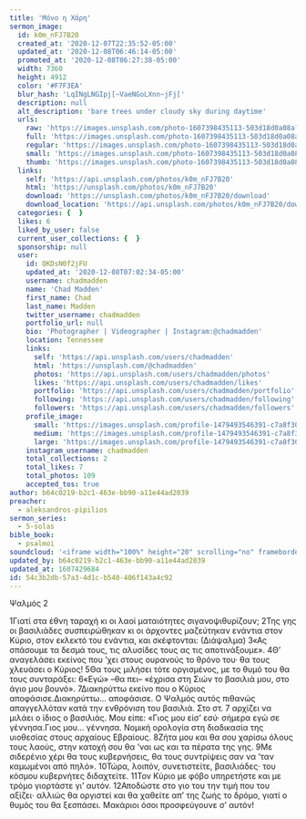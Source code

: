 ```yaml
---
title: 'Μόνο η Χάρη'
sermon_image:
  id: k0m_nFJ7B20
  created_at: '2020-12-07T22:35:52-05:00'
  updated_at: '2020-12-08T06:46:14-05:00'
  promoted_at: '2020-12-08T06:27:38-05:00'
  width: 7360
  height: 4912
  color: '#F7F3EA'
  blur_hash: 'LqINgLNGIpj[~VaeNGoLXnn~jFj['
  description: null
  alt_description: 'bare trees under cloudy sky during daytime'
  urls:
    raw: 'https://images.unsplash.com/photo-1607398435113-503d18d0a08a?ixid=MXwxNjM3NDl8MHwxfGFsbHw0fHx8fHx8Mnw&ixlib=rb-1.2.1'
    full: 'https://images.unsplash.com/photo-1607398435113-503d18d0a08a?crop=entropy&cs=srgb&fm=jpg&ixid=MXwxNjM3NDl8MHwxfGFsbHw0fHx8fHx8Mnw&ixlib=rb-1.2.1&q=85'
    regular: 'https://images.unsplash.com/photo-1607398435113-503d18d0a08a?crop=entropy&cs=tinysrgb&fit=max&fm=jpg&ixid=MXwxNjM3NDl8MHwxfGFsbHw0fHx8fHx8Mnw&ixlib=rb-1.2.1&q=80&w=1080'
    small: 'https://images.unsplash.com/photo-1607398435113-503d18d0a08a?crop=entropy&cs=tinysrgb&fit=max&fm=jpg&ixid=MXwxNjM3NDl8MHwxfGFsbHw0fHx8fHx8Mnw&ixlib=rb-1.2.1&q=80&w=400'
    thumb: 'https://images.unsplash.com/photo-1607398435113-503d18d0a08a?crop=entropy&cs=tinysrgb&fit=max&fm=jpg&ixid=MXwxNjM3NDl8MHwxfGFsbHw0fHx8fHx8Mnw&ixlib=rb-1.2.1&q=80&w=200'
  links:
    self: 'https://api.unsplash.com/photos/k0m_nFJ7B20'
    html: 'https://unsplash.com/photos/k0m_nFJ7B20'
    download: 'https://unsplash.com/photos/k0m_nFJ7B20/download'
    download_location: 'https://api.unsplash.com/photos/k0m_nFJ7B20/download'
  categories: {  }
  likes: 6
  liked_by_user: false
  current_user_collections: {  }
  sponsorship: null
  user:
    id: QKDsN0f2jFU
    updated_at: '2020-12-08T07:02:34-05:00'
    username: chadmadden
    name: 'Chad Madden'
    first_name: Chad
    last_name: Madden
    twitter_username: chadmadden
    portfolio_url: null
    bio: 'Photographer | Videographer | Instagram:@chadmadden'
    location: Tennessee
    links:
      self: 'https://api.unsplash.com/users/chadmadden'
      html: 'https://unsplash.com/@chadmadden'
      photos: 'https://api.unsplash.com/users/chadmadden/photos'
      likes: 'https://api.unsplash.com/users/chadmadden/likes'
      portfolio: 'https://api.unsplash.com/users/chadmadden/portfolio'
      following: 'https://api.unsplash.com/users/chadmadden/following'
      followers: 'https://api.unsplash.com/users/chadmadden/followers'
    profile_image:
      small: 'https://images.unsplash.com/profile-1479493546391-c7a8f30d8f48?ixlib=rb-1.2.1&q=80&fm=jpg&crop=faces&cs=tinysrgb&fit=crop&h=32&w=32'
      medium: 'https://images.unsplash.com/profile-1479493546391-c7a8f30d8f48?ixlib=rb-1.2.1&q=80&fm=jpg&crop=faces&cs=tinysrgb&fit=crop&h=64&w=64'
      large: 'https://images.unsplash.com/profile-1479493546391-c7a8f30d8f48?ixlib=rb-1.2.1&q=80&fm=jpg&crop=faces&cs=tinysrgb&fit=crop&h=128&w=128'
    instagram_username: chadmadden
    total_collections: 2
    total_likes: 7
    total_photos: 109
    accepted_tos: true
author: b64c0219-b2c1-463e-bb90-a11e44ad2039
preacher:
  - aleksandros-pipilios
sermon_series:
  - 5-solas
bible_book:
  - psalmoi
soundcloud: '<iframe width="100%" height="20" scrolling="no" frameborder="no" allow="autoplay" src="https://w.soundcloud.com/player/?url=https%3A//api.soundcloud.com/tracks/704553802%3Fsecret_token%3Ds-YkaAs&color=%23ff5500&inverse=false&auto_play=false&show_user=true"></iframe>'
updated_by: b64c0219-b2c1-463e-bb90-a11e44ad2039
updated_at: 1607429684
id: 54c3b2db-57a3-4d1c-b540-406f143a4c92
---
```

Ψαλμός 2

1Γιατί στα έθνη ταραχή
κι οι λαοί ματαιότητες
σιγανοψιθυρίζουν;
2Της γης οι βασιλιάδες συσπειρώθηκαν
κι οι άρχοντες μαζεύτηκαν
ενάντια στον Κύριο,
στον εκλεκτό του ενάντια,
και σκέφτονται:
(Διάψαλμα)
3«Ας σπάσουμε τα δεσμά τους,
τις αλυσίδες τους ας τις αποτινάξουμε».
4Θ’ αναγελάσει εκείνος
που ’χει στους ουρανούς το θρόνο του·
θα τους χλευάσει ο Κύριος!
5Θα τους μιλήσει τότε οργισμένος,
με το θυμό του
θα τους συνταράξει:
6«Εγώ» –θα πει–
«έχρισα στη Σιών το βασιλιά μου,
στο άγιο μου βουνό».
7Διακηρύττω εκείνο
που ο Κύριος αποφάσισε.Διακηρύττω... αποφάσισε. Ο Ψαλμός αυτός πιθανώς απαγγελλόταν κατά την ενθρόνιση του βασιλιά. Στο στ. 7 αρχίζει να μιλάει ο ίδιος ο βασιλιάς.
Μου είπε:
«Γιος μου είσ’ εσύ·
σήμερα εγώ σε γέννησα.Γιος μου... γέννησα. Νομική ορολογία στη διαδικασία της υιοθεσίας στους αρχαίους Εβραίους.
8Ζήτα μου και θα σου χαρίσω όλους τους λαούς,
στην κατοχή σου θα ’ναι
ως και τα πέρατα της γης.
9Με σιδερένιο χέρι θα τους κυβερνήσεις,
θα τους συντρίψεις
σαν να ’ταν καμωμένοι από πηλό».
10Τώρα, λοιπόν, συνετιστείτε, βασιλιάδες·
του κόσμου κυβερνήτες διδαχτείτε.
11Τον Κύριο με φόβο υπηρετήστε
και με τρόμο γιορτάστε γι’ αυτόν.
12Αποδώστε στο γιο του
την τιμή που του αξίζει·
αλλιώς θα οργιστεί
και θα χαθείτε απ’ της ζωής το δρόμο,
γιατί ο θυμός του θα ξεσπάσει.
Μακάριοι όσοι προσφεύγουνε σ’ αυτόν!